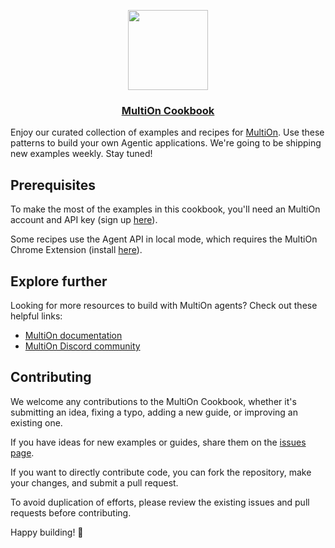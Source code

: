 <p align="center">
  <a href="https://multion.ai">
    <img src="https://www.multion.ai/img/0a2c2620-8f0c-4f97-ada2-d78daefd1bac/api.jpg?fm=webp&q=95&fit=max&crop=3097%2C2066%2C0%2C384&w=2000" height="128">
    <h3 align="center">MultiOn Cookbook</h3>
  </a>
</p>

Enjoy our curated collection of examples and recipes for [MultiOn](https://www.multion.ai/api). Use these patterns to build your own Agentic applications. We're going to be shipping new examples weekly. Stay tuned!

## Prerequisites

To make the most of the examples in this cookbook, you'll need an MultiOn account and API key (sign up [here](https://app.multion.ai)).

Some recipes use the Agent API in local mode, which requires the MultiOn Chrome Extension (install [here](https://chromewebstore.google.com/detail/multion/ddmjhdbknfidiopmbaceghhhbgbpenmm)).

## Explore further

Looking for more resources to build with MultiOn agents? Check out these helpful links:

- [MultiOn documentation](https://docs.multion.ai)
- [MultiOn Discord community](https://discord.gg/multion)

## Contributing

We welcome any contributions to the MultiOn Cookbook, whether it's submitting an idea, fixing a typo, adding a new guide, or improving an existing one.

If you have ideas for new examples or guides, share them on the [issues page](https://github.com/MULTI-ON/multion-cookbook/issues).

If you want to directly contribute code, you can fork the repository, make your changes, and submit a pull request.

To avoid duplication of efforts, please review the existing issues and pull requests before contributing.

Happy building! 🙌
